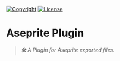 [![Copyright](https://img.shields.io/badge/©-deformhead-white.svg)](https://github.com/deformhead) [![License](https://img.shields.io/badge/license-MIT-blue.svg)](https://github.com/theatrejs/plugin-aseprite/blob/master/LICENSE)

# Aseprite Plugin

> *🛠️ A Plugin for Aseprite exported files.*
